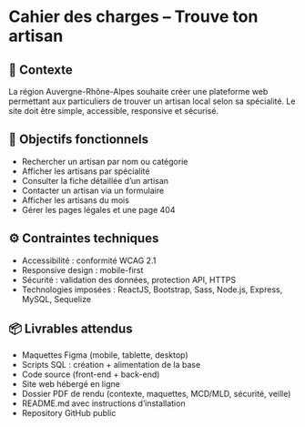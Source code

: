 # Cahier des charges – Trouve ton artisan

## 🎯 Contexte
La région Auvergne-Rhône-Alpes souhaite créer une plateforme web permettant aux particuliers de trouver un artisan local selon sa spécialité. Le site doit être simple, accessible, responsive et sécurisé.

## 🧩 Objectifs fonctionnels
- Rechercher un artisan par nom ou catégorie
- Afficher les artisans par spécialité
- Consulter la fiche détaillée d’un artisan
- Contacter un artisan via un formulaire
- Afficher les artisans du mois
- Gérer les pages légales et une page 404

## ⚙️ Contraintes techniques
- Accessibilité : conformité WCAG 2.1
- Responsive design : mobile-first
- Sécurité : validation des données, protection API, HTTPS
- Technologies imposées : ReactJS, Bootstrap, Sass, Node.js, Express, MySQL, Sequelize

## 📦 Livrables attendus
- Maquettes Figma (mobile, tablette, desktop)
- Scripts SQL : création + alimentation de la base
- Code source (front-end + back-end)
- Site web hébergé en ligne
- Dossier PDF de rendu (contexte, maquettes, MCD/MLD, sécurité, veille)
- README.md avec instructions d’installation
- Repository GitHub public
